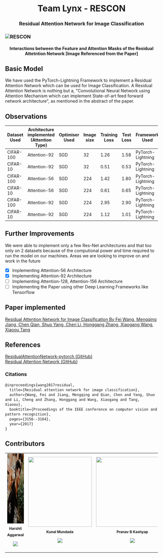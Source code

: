 <h1 align="center"> Team Lynx - RESCON </h1>
<h3 align="center"> Residual Attention Network for Image Classification <h3>

![RESCON](https://user-images.githubusercontent.com/70643852/105801454-27705e80-5fbf-11eb-97c7-9cc78d4b2636.png)
<h4 align="center"> Interactions between the Feature and Attention Masks of the Residual Attetntion Network [Image Referenced from the Paper] <h4>

## Basic Model 

We have used the PyTorch-Lightning Framework to implement a Residual Attention Network which can be used for Image Classification. A Residual Attention Network is nothing but a, "Convolutional Neural Network using Attention Mechanism which can implement State-of-art feed forward network architecture", as mentioned in the abstract of the paper.

## Observations 

| Dataset Used | Architecture implemented (Attention Type) | Optimiser Used | Image size | Training Loss | Test Loss | Framework Used |
|---|---|---|---|---|---|---|
| CIFAR-100 | Attention-92  | SGD | 32  | 1.26 | 1.58 | PyTorch-Lightning|
| CIFAR-10  | Attention-92  | SGD | 32  | 0.51 | 0.53 | PyTorch-Lightning|
| CIFAR-100 | Attention-56  | SGD | 224 | 1.42 | 1.80 | PyTorch-Lightning|
| CIFAR-10  | Attention-56  | SGD | 224 | 0.61 | 0.65 | PyTorch-Lightning|
| CIFAR-100 | Attention-92  | SGD | 224 | 2.95 | 2.90 | PyTorch-Lightning|
| CIFAR-10  | Attention-92  | SGD | 224 | 1.12 | 1.01 | PyTorch-Lightning|

## Further Improvements
We were able to implement only a few Res-Net architectures and that too only on 2 datasets because of the computional power and time required to run the model on our machines. Areas we are looking to improve on and work in the future
- [X] Implementing Attention-56 Architecture
- [X] Implementing Attention-92 Architecture
- [ ] Implementing Attention-128, Attention-156 Architecture
- [ ] Implementing the Paper using other Deep Learning Frameworks like Tensorflow

## Paper implemented
[Residual Attention Network for Image Classification By Fei Wang, Mengqing Jiang, Chen Qian, Shuo Yang, Chen Li, Honggang Zhang, Xiaogang Wang, Xiaoou Tang](https://github.com/AlKun25/ResCon/blob/Pranav/%5BPaper%5D%20Residual%20Attention%20Network%20for%20Image%20Classification.pdf)

## References
[ResidualAttentionNetwork-pytorch (GitHub)](https://github.com/tengshaofeng/ResidualAttentionNetwork-pytorch)
<br/>
[Residual Attention Network (GitHub)](https://github.com/fwang91/residual-attention-network)

### Citations

    @inproceedings{wang2017residual,
      title={Residual attention network for image classification},
      author={Wang, Fei and Jiang, Mengqing and Qian, Chen and Yang, Shuo and Li, Cheng and Zhang, Honggang and Wang, Xiaogang and Tang, Xiaoou},
      booktitle={Proceedings of the IEEE conference on computer vision and pattern recognition},
      pages={3156--3164},
      year={2017}
    }

## Contributors

<table>
  <tr>
   <td align="center"><img src="https://github.com/harshitaggarwal01/Octahacks/blob/main/Demo%20Images%20%26%20Profiles/harshit.jfif" width="210px;" height="230px;" alt=""/><br /><sub><b>Harshit Aggarwal</b></sub></a><br />
    <p align="center">
   
   <a href="https://www.linkedin.com/in/harshit-a-46b4a0b7/" alt="Linkedin"><img src="https://raw.githubusercontent.com/jayehernandez/jayehernandez/3f5402efef9a0ae89211a6e04609558e862ca616/readme/linkedin-fill.svg"></a>
  </p>

</td>
   
   <td align="center"><img src="https://media-exp1.licdn.com/dms/image/C5603AQE_ev0fCPT0Uw/profile-displayphoto-shrink_400_400/0/1581639518725?e=1617235200&v=beta&t=AzqxcLK4xAwzH5ivzPM77rNndQ3eeg9Ac51ufXrY0-U" width="210px;" height="230px;"  alt=""/><br/><sub><b>Kunal Mundada</b></sub></a><br />
<p align="center">
    
   <a href="https://www.linkedin.com/in/kunalmundada/" alt="Linkedin"><img src="https://raw.githubusercontent.com/jayehernandez/jayehernandez/3f5402efef9a0ae89211a6e04609558e862ca616/readme/linkedin-fill.svg"></a>
  </p>
</td>
   
   <td align="center"><img src="https://media-exp1.licdn.com/dms/image/C5603AQHb5g33WP2K_Q/profile-displayphoto-shrink_400_400/0/1601352727491?e=1617235200&v=beta&t=U3K08OW14cdA7JltrCiBf9v2-YNp3q-MYglbNMbiPBg" width="240px"; height="230px;" alt=""/><br /><sub><b>Pranav B Kashyap</b></sub></a><br />
<p align="center">
   
   <a href="https://www.linkedin.com/in/pranav-b-kashyap-1994001b6/" alt="Linkedin"><img src="https://raw.githubusercontent.com/jayehernandez/jayehernandez/3f5402efef9a0ae89211a6e04609558e862ca616/readme/linkedin-fill.svg"></a>
  </p>
</td>
    </tr>
    </table>

